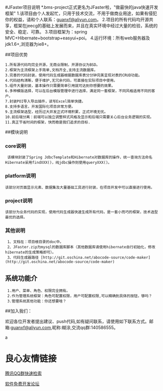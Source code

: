 #JFaster项目说明
     *.bms-project正式更名为JFaster啦，"做最快的java快速开发框架"
     1.该项目由个人发起忙，只用于技术交流，不用于做商业用途，如果有侵犯你的权益，请和个人联系：guanxf@aliyun.com。
     2.项目的所有代码均开源共享，框架在jeecg的基础上发展而来，并且在真实环境中经过大量的检验，系统的安全、稳定、可靠。
     3.项目框架为：spring MVC+Hibernate+bootstrap+easyui+poi。
     4.运行环境：所有web服务器及jdk1.6+,浏览器为ie8+。

##项目优势
   
    1.所有源代码均完全开源，无商业限制，开源协议为BSD。
    2.框架为主流框架上手简单,文档齐全,支持主流数据库。
    3.完善的代码封装，使用代码生成器根据数据库表分分钟完美呈现对表的CRUD功能。
    4.代码结构清晰，便于维护,无冗余代码，可直接在实际项目中使用。
    5.组件大量封装，基本操作只需要简单引用就可达到你想要的效果。
    6.多种模版选择，可以在后台模版管理中进行选择，满足同一套框架，不同风格适用不同的客户。
    7.封装POI导入导出插件，读写Excel简单快捷。
    8.支持多语言，开发国际化项目非常方便。
    9.主流框架选型，经历过大并发正式环境积累，正式环境无忧。
    10.前后端分离：前端可以独立调整样式风格及显示和后端只需要关心后台业务逻辑的实现。
    11.真正节省时间的框架，快而稳是我们追求的目标.
   

##模块说明

### core说明
     该模块封装了Spring JdbcTemplate和Hibernate对数据库的操作，统一查询方法命名Hibernate采用findXXX()，纯jdbc操作则使用queryXXX()。

### platform说明
    该部分对页面显示元素、数据集及大量基础工具进行封装，在项目开发中可以直接进行使用。

### project说明
    该部分为业务代码的实现，使用代码生成器快速生成所有代码，是一套小而巧的框架，技术选型最优的选择。

### 其他说明
     1、文档在：项目根目录的doc中。
     2、JFaster.zip为mysql的数据库脚本（其他数据库请使用hibernate自行初始化，修改hibernate的生成策略即可）。
     3、代码生成器路径 [http://git.oschina.net/abocode-source/code-maker](http://git.oschina.net/abocode-source/code-maker)
     
## 系统功能介
     1.用户、菜单、角色、权限完全拥有。
     2.作为管理系统框架：角色可配置权限，用户可配置权限,可以精确到具体的按钮，够吗？
     3.管理系统其他功能：你还想要啥？
     
##加入我们：

   欢迎各位开发者提出建议、push代码,如有疑问联系，请使用如下联系方式。邮箱:guanxf@aliyun.com,昵称:糊涂,交流qq群:140586555。

a

 # 良心友情链接

[腾讯QQ群快速检索](http://u.720life.cn/s/8cf73f7c)

[软件免费开发论坛](http://u.720life.cn/s/bbb01dc0)